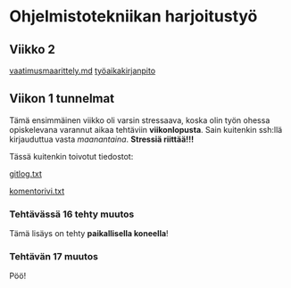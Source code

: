 # Ohjelmistotekniikan harjoitustyö

## Viikko 2

[vaatimusmaarittely.md](https://github.com/jannelem/ot-harjoitustyo-jannelem/blob/master/dokumentaatio/vaatimusmaarittely.md)
[työaikakirjanpito](https://github.com/jannelem/ot-harjoitustyo-jannelem/blob/master/dokumentaatio/tuntikirjanpito.md)

## Viikon 1 tunnelmat

Tämä ensimmäinen viikko oli varsin stressaava, koska olin työn ohessa opiskelevana varannut aikaa tehtäviin **viikonlopusta**. Sain kuitenkin ssh:llä kirjauduttua vasta *maanantaina*. **Stressiä riittää!!!**

Tässä kuitenkin toivotut tiedostot:

[gitlog.txt](https://github.com/jannelem/ot-harjoitustyo-jannelem/blob/master/laskarit/viikko1/gitlog.txt)

[komentorivi.txt](https://github.com/jannelem/ot-harjoitustyo-jannelem/blob/master/laskarit/viikko1/komentorivi.txt)

### Tehtävässä 16 tehty muutos

Tämä lisäys on tehty **paikallisella koneella**!

### Tehtävän 17 muutos

Pöö!
